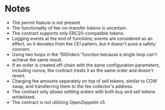 # Notes

- The permit feature is not present.
- The functionality of fee-on-transfer tokens is uncertain.
- The contract supports only ERC20-compatible tokens.
- Logging events at the end of functions; events are considered as an effect, so it deviates from the CEI pattern, but it doesn't pose a safety concern.
- Using two loops in the 'fillOrders' function because a single loop can't achieve the same result.
- If an order is created off-chain with the same configuration parameters, including nonce, the contract treats it as the same order and doesn't revert.
- Charging fee amounts separately on top of sell tokens, similar to COW swap, and transferring them to the fee collector's address.
- The contract only allows settling orders with both buy and sell tokens whitelisted.
- The contract is not utilizing OpenZeppelin v5.
